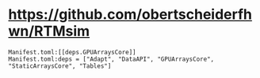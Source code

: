 # https://github.com/obertscheiderfhwn/RTMsim

```console
Manifest.toml:[[deps.GPUArraysCore]]
Manifest.toml:deps = ["Adapt", "DataAPI", "GPUArraysCore", "StaticArraysCore", "Tables"]

```
